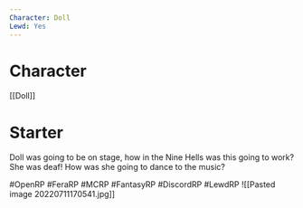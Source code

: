 ```yaml
---
Character: Doll
Lewd: Yes
---
```

# Character
[[Doll]]

# Starter
Doll was going to be on stage, how in the Nine Hells was this going to work? She was deaf! How was she going to dance to the music?

#OpenRP #FeraRP #MCRP #FantasyRP #DiscordRP #LewdRP 
![[Pasted image 20220711170541.jpg]]